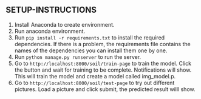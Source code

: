 ## SETUP-INSTRUCTIONS
1. Install Anaconda to create environment.
2. Run anaconda environment.
3. Run `pip install -r requirements.txt` to install the required dependencies. If there is a problem, the requirements file contains the names of the dependencies you can install them one by one.
4. Run `python manage.py runserver` to run the server.
5. Go to `http://localhost:8000/soil/train-page` to train the model. Click the button and wait for training to be complete. Notifications will show. This will train the model and create a model called img_model.p.
6. Go to `http://localhost:8000/soil/test-page` to try out different pictures. Load a picture and click submit, the predicted result willl show.

